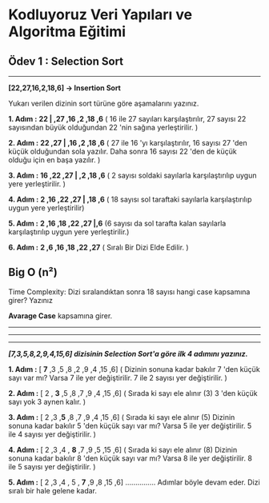 # Kodluyoruz Veri Yapıları ve Algoritma Eğitimi

## Ödev 1 :   Selection Sort
-------------------------------

**[22,27,16,2,18,6] -> Insertion Sort**

Yukarı verilen dizinin sort türüne göre aşamalarını yazınız.

**1. Adım :** 
**22 | ,27 ,16 ,2 ,18 ,6**  ( 16 ile 27 sayıları karşılaştırılır, 27 sayısı 22 sayısından büyük olduğundan 22 'nin sağına yerleştirilir. )



**2. Adım :** 
**22 ,27 | ,16 ,2 ,18 ,6**  ( 27 ile 16 'yı karşılaştırılır, 16 sayısı 27 'den küçük olduğundan sola yazılır. Daha sonra 16 sayısı 22 'den de küçük olduğu için en başa yazılır. )



**3. Adım :** 
**16 ,22 ,27 | ,2 ,18 ,6**  ( 2 sayısı soldaki sayılarla karşılaştırılıp uygun yere yerleştirilir. )


**4. Adım :** 
**2 ,16 ,22 ,27 | ,18 ,6**  ( 18 sayısı sol taraftaki sayılarla karşılaştırılıp uygun yere yerleştirilir)


**5. Adım :** 
**2 ,16 ,18 ,22 ,27 |,6**  (6 sayısı da sol tarafta kalan sayılarla karşılaştırılıp uygun yere yerleştirilir.)


**6. Adım :**
**2 ,6 ,16 ,18 ,22 ,27**  ( Sıralı Bir Dizi Elde Edilir. )



## **Big O (n²)**

Time Complexity: Dizi sıralandıktan sonra 18 sayısı hangi case kapsamına girer? Yazınız

**Avarage Case** kapsamına girer. 

-----------------------------------------------------------
-----------------------------------------------------------
-----------------------------------------------------------

***[7,3,5,8,2,9,4,15,6] dizisinin Selection Sort'a göre ilk 4 adımını yazınız.***


**1. Adım :**
[ **7** ,3 ,5 ,8 ,2 ,9 ,4 ,15 ,6]   ( Dizinin sonuna kadar bakılır 7 'den küçük sayı var mı? Varsa 7 ile yer değiştirilir. 7 ile 2 sayısı yer değiştirilir. )

**2. Adım :**
[ 2 , **3** ,5 ,8 ,7 ,9 ,4 ,15 ,6]   ( Sırada ki sayı ele alınır (3) 3 'den küçük sayı yok 3 aynen kalır. )

**3. Adım :**
[ 2 ,3 ,**5** ,8 ,7 ,9 ,4 ,15 ,6]   ( Sırada ki sayı ele alınır (5) Dizinin sonuna kadar bakılır 5 'den küçük sayı var mı? Varsa 5 ile yer değiştirilir. 5 ile 4 sayısı yer değiştirilir. )


**4. Adım :**
[ 2 ,3 ,4 , **8** ,7 ,9 ,5 ,15 ,6]   ( Sırada ki sayı ele alınır (8) Dizinin sonuna kadar bakılır 8 'den küçük sayı var mı? Varsa 8 ile yer değiştirilir. 8 ile 5 sayısı yer değiştirilir. )


**5. Adım :**
[ 2 ,3 ,4 , 5 , **7** ,9 ,8 ,15 ,6]  ............... Adımlar böyle devam eder. Dizi sıralı bir hale gelene kadar.